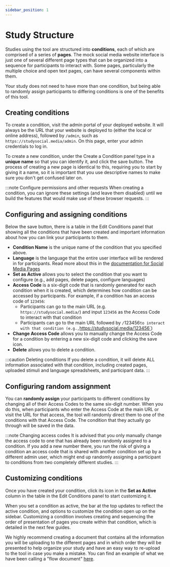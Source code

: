 ```yaml
---
sidebar_position: 1
---
```


# Study Structure

Studies using the tool are structured into **conditions**, each of which are comprised of a series of **pages**. The mock social media website interface is just one of several different page types that can be organized into a sequence for participants to interact with. Some pages, particularly the multiple choice and open text pages, can have several components within them.

Your study does not need to have more than one condition, but being able to randomly assign participants to differing conditions is one of the benefits of this tool.

## Creating conditions

To create a condition, visit the admin portal of your deployed website. It will always be the URL that your website is deployed to (either the local or online address), followed by `/admin`, such as `https://studysocial.media/admin`. On this page, enter your admin credentials to log in.

To create a new condition, under the Create a Condition panel type in a **unique name** so that you can identify it, and click the save button. The process of creating a new page is identical to this, requiring you to start by giving it a name, so it is important that you use descriptive names to make sure you don't get confused later on.

:::note Configure permissions and other requests
When creating a condition, you can ignore these settings (and leave them disabled) until we build the features that would make use of these browser requests.
:::

## Configuring and assigning conditions

Below the save button, there is a table in the Edit Conditions panel that showing all the conditions that have been created and important information about how you can link your participants to them.

* **Condition Name** is the unique name of the condition that you specified above.
* **Language** is the language that the entire user interface will be rendered in for participants. Read more about this in the [documentation for Social Media Pages](https://docs.studysocial.media/docs/configuring-your-study/social-media-pages)
* **Set as Active** allows you to select the condition that you want to configure (e.g., add pages, delete pages, configure languages)
* **Access Code** is a six-digit code that is randomly generated for each condition when it is created, which determines how condition can be accessed by participants. For example, if a condition has an access code of `123456`:
    * Participants can go to the main URL (e.g. `https://studysocial.media/`) and input `123456` as the Access Code to interact with that condition
    * Participants can go to the main URL followed by `/`123456` to interact with that condition (e.g., `https://studysocial.media/123456`)
* **Change Access Code** allows you to manually change the Access Code for a condition by entering a new six-digit code and clicking the save icon.
* **Delete** allows you to delete a condition. 

:::caution Deleting conditions
If you delete a condition, it will delete ALL information associated with that condition, including created pages, uploaded stimuli and language spreadsheets, and participant data.
:::

## Configuring random assignment

You can **randomly assign** your participants to different conditions by changing all of their Access Codes to the same six-digit number. When you do this, when participants who enter the Access Code at the main URL or visit the URL for that access, the tool will randomly direct them to one of the conditions with that Access Code. The condition that they actually go through will be saved in the data.

:::note Changing access codes
It is advised that you only manually change the access code to one that has already been randomly assigned to a condition. If you add a new number there, you run the risk of giving a condition an access code that is shared with another condition set up by a different admin user, which might end up randomly assigning a participant to conditions from two completely different studies.
:::

## Customizing conditions

Once you have created your condition, click its icon in the **Set as Active** column in the table in the Edit Conditions panel to start customizing it.

When you set a condition as active, the bar at the top updates to reflect the active condition, and options to customize the condition open up on the sidebar. Customizing a condition involves creating and sequencing the order of presentation of pages you create within that condition, which is detailed in the next few guides.

We highly recommend creating a document that contains all the information you will be uploading to the different pages and in which order they will be presented to help organize your study and have an easy way to re-upload to the tool in case you make a mistake. You can find an example of what we have been calling a "flow document" [here](https://osf.io/be43m/).